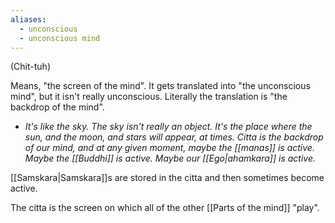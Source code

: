 ```yaml
---
aliases:
  - unconscious
  - unconscious mind
---
```

(Chit-tuh)

Means, "the screen of the mind". It gets translated into "the unconscious mind", but it isn't really unconscious. Literally the translation is "the backdrop of the mind".
- *It's like the sky. The sky isn't really an object. It's the place where the sun, and the moon, and stars will appear, at times. Citta is the backdrop of our mind, and at any given moment, maybe the [[manas]] is active. Maybe the  [[Buddhi]] is active. Maybe our [[Ego|ahamkara]] is active.*

[[Samskara|Samskara]]s are stored in the citta and then sometimes become active.

The citta is the screen on which all of the other [[Parts of the mind]] "play".